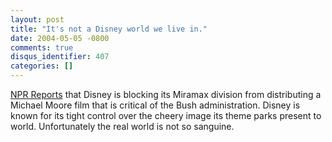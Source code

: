 ```yaml
---
layout: post
title: "It's not a Disney world we live in."
date: 2004-05-05 -0800
comments: true
disqus_identifier: 407
categories: []
---
```

[NPR Reports](http://www.npr.org/features/feature.php?wfId=1872994) that
Disney is blocking its Miramax division from distributing a Michael
Moore film that is critical of the Bush administration. Disney is known
for its tight control over the cheery image its theme parks present to
world. Unfortunately the real world is not so sanguine.

